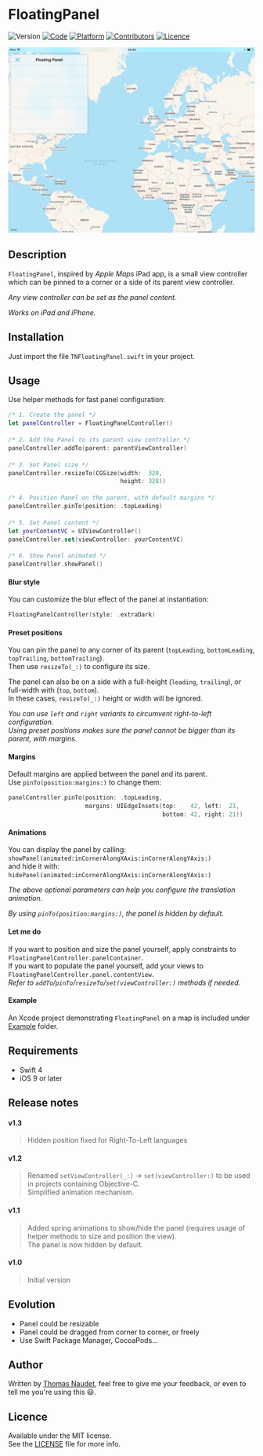 # FloatingPanel

![Version](https://img.shields.io/badge/version-1.3-green.svg)
[![Code](https://img.shields.io/badge/code-Swift%204-orange.svg)](https://swift.org)
[![Platform](https://img.shields.io/badge/platform-iOS-red.svg)](https://www.apple.com/ios/)
[![Contributors](https://img.shields.io/badge/contributors-Thomas%20NAUDET-blue.svg)](https://twitter.com/tomn94)
[![Licence](https://img.shields.io/badge/licence-MIT-lightgrey.svg)](https://opensource.org/licenses/MIT)


![Event online order](Example/Preview.jpg)


## Description

`FloatingPanel`, inspired by *Apple Maps* iPad app, is a small view controller which can be pinned to a corner or a side of its parent view controller.

*Any view controller can be set as the panel content.*

*Works on iPad and iPhone.*


## Installation

Just import the file `TNFloatingPanel.swift` in your project.


## Usage

Use helper methods for fast panel configuration:

```swift
/* 1. Create the panel */
let panelController = FloatingPanelController()

/* 2. Add the Panel to its parent view controller */
panelController.addTo(parent: parentViewController)
    
/* 3. Set Panel size */
panelController.resizeTo(CGSize(width:  320,
                                height: 328))
    
/* 4. Position Panel on the parent, with default margins */
panelController.pinTo(position: .topLeading)
    
/* 5. Set Panel content */
let yourContentVC = UIViewController()
panelController.set(viewController: yourContentVC)
    
/* 6. Show Panel animated */
panelController.showPanel()
```

#### Blur style

You can customize the blur effect of the panel at instantiation:
```swift
FloatingPanelController(style: .extraDark)
```

#### Preset positions

You can pin the panel to any corner of its parent (`topLeading`, `bottomLeading`, `topTrailing`, `bottomTrailing`).\
Then use `resizeTo(_:)` to configure its size.

The panel can also be on a side with a full-height (`leading`, `trailing`), or full-width with (`top`, `bottom`).\
In these cases, `resizeTo(_:)` height or width will be ignored.

*You can use `left` and `right` variants to circumvent right-to-left configuration.\
Using preset positions makes sure the panel cannot be bigger than its parent, with margins.*

#### Margins

Default margins are applied between the panel and its parent.\
Use `pinTo(position:margins:)` to change them:
```swift
panelController.pinTo(position: .topLeading,
                      margins: UIEdgeInsets(top:    42, left:  21,
                                            bottom: 42, right: 21))
```

#### Animations

You can display the panel by calling: `showPanel(animated:inCornerAlongXAxis:inCornerAlongYAxis:)`\
and hide it with: `hidePanel(animated:inCornerAlongXAxis:inCornerAlongYAxis:)`

*The above optional parameters can help you configure the translation animation.*

*By using `pinTo(position:margins:)`, the panel is hidden by default.*

#### Let me do

If you want to position and size the panel yourself, apply constraints to `FloatingPanelController.panelContainer`.\
If you want to populate the panel yourself, add your views to `FloatingPanelController.panel.contentView`.\
*Refer to `addTo`/`pinTo`/`resizeTo`/`set(viewController:)` methods if needed.*

#### Example

An Xcode project demonstrating `FloatingPanel` on a map is included under [Example](Example) folder.


## Requirements

- Swift 4
- iOS 9 or later


## Release notes

#### v1.3

> Hidden position fixed for Right-To-Left languages

#### v1.2

> Renamed `setViewController(_:)` → `set(viewController:)` to be used in projects containing Objective-C.\
> Simplified animation mechanism.

#### v1.1

> Added spring animations to show/hide the panel (requires usage of helper methods to size and position the view).\
> The panel is now hidden by default.

#### v1.0
> Initial version


## Evolution

- Panel could be resizable
- Panel could be dragged from corner to corner, or freely
- Use Swift Package Manager, CocoaPods…


## Author

Written by [Thomas Naudet](https://twitter.com/tomn94), feel free to give me your feedback, or even to tell me you're using this 😃.


## Licence

Available under the MIT license.\
See the [LICENSE](LICENSE) file for more info.
